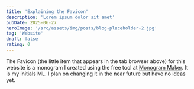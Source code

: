 ```yaml
---
title: 'Explaining the Favicon'
description: 'Lorem ipsum dolor sit amet'
pubDate: 2025-06-27
heroImage: '/src/assets/img/posts/blog-placeholder-2.jpg'
tag: 'Website'
draft: false
rating: 0
---
```


The Favicon (the little item that appears in the tab browser above) for this website is a monogram I created using the free tool at [Monogram Maker](https://www.makemonogram.com/monogram-maker). It is my initials ML. I plan on changing it in the near future but have no ideas yet.
